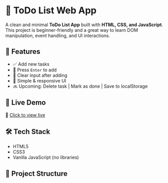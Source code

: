   # 📝 ToDo List Web App

A clean and minimal **ToDo List App** built with **HTML, CSS, and JavaScript**.  
This project is beginner-friendly and a great way to learn DOM manipulation, event handling, and UI interactions.


## 🌟 Features

- ✅ Add new tasks
- 🎯 Press `Enter` to add
- 🧹 Clear input after adding
- 📱 Simple & responsive UI
- 🔜 Upcoming: Delete task | Mark as done | Save to localStorage

## 🚀 Live Demo

🔗 [Click to view live](https://yasshhh18.github.io/toDo-List-/)

## 🛠 Tech Stack

- HTML5
- CSS3
- Vanilla JavaScript (no libraries)

## 📂 Project Structure

